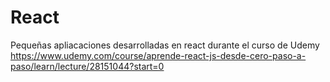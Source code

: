 # React
Pequeñas apliacaciones desarrolladas en react durante el curso de Udemy
https://www.udemy.com/course/aprende-react-js-desde-cero-paso-a-paso/learn/lecture/28151044?start=0
